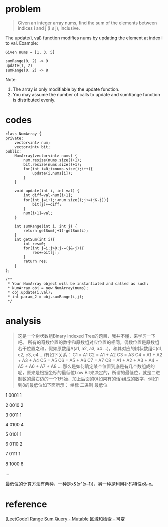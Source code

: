 # problem
> Given an integer array nums, find the sum of the elements between indices i and j (i ≤ j), inclusive.

The update(i, val) function modifies nums by updating the element at index i to val.
Example:
```
Given nums = [1, 3, 5]

sumRange(0, 2) -> 9
update(1, 2)
sumRange(0, 2) -> 8
```
Note:
1. The array is only modifiable by the update function.
2. You may assume the number of calls to update and sumRange function is distributed evenly.

# codes
```
class NumArray {
private:
    vector<int> num;
    vector<int> bit;
public:
    NumArray(vector<int> nums) {
        num.resize(nums.size()+1);
        bit.resize(nums.size()+1);
        for(int i=0;i<nums.size();i++){
            update(i,nums[i]);
        }
    }
    
    void update(int i, int val) {
        int diff=val-num[i+1];
        for(int j=i+1;j<num.size();j+=(j&-j)){
            bit[j]+=diff;
        }
        num[i+1]=val;
    }
    
    int sumRange(int i, int j) {
        return getSum(j+1)-getSum(i);
    }
    int getSum(int i){
        int res=0;
        for(int j=i;j>0;j-=(j&-j)){
            res+=bit[j];
        }
        return res;
    }
};

/**
 * Your NumArray object will be instantiated and called as such:
 * NumArray obj = new NumArray(nums);
 * obj.update(i,val);
 * int param_2 = obj.sumRange(i,j);
 */
```

# analysis
>这是一个树状数组Binary Indexed Tree的题目，我并不懂，来学习一下吧。
所有的奇数位置的数字和原数组对应位置的相同，偶数位置是原数组若干位置之和，假如原数组A(a1, a2, a3, a4 ...)，和其对应的树状数组C(c1, c2, c3, c4 ...)有如下关系：
C1 = A1
C2 = A1 + A2
C3 = A3
C4 = A1 + A2 + A3 + A4
C5 = A5
C6 = A5 + A6
C7 = A7
C8 = A1 + A2 + A3 + A4 + A5 + A6 + A7 + A8
...
那么是如何确定某个位置到底是有几个数组成的呢，原来是根据坐标的最低位Low Bit来决定的，所谓的最低位，就是二进制数的最右边的一个1开始，加上后面的0(如果有的话)组成的数字，例如1到8的最低位如下面所示：
坐标          二进制          最低位

1               0001          1

2               0010          2

3               0011          1

4               0100          4

5               0101          1

6               0110          2

7               0111          1

8               1000          8

...

最低位的计算方法有两种，一种是x&(x^(x–1))，另一种是利用补码特性x&-x。


# reference
[[LeetCode] Range Sum Query - Mutable 区域和检索 - 可变][1]


[1]: http://www.cnblogs.com/grandyang/p/4985506.html
